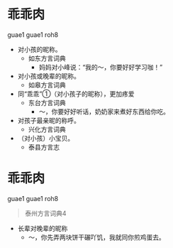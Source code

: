# 乖乖肉
guae1 guae1 roh8
+ 对小孩的昵称。
  * 如东方言词典
    - 妈妈对小峰说：“我的～，你要好好学习咖！”
+ 对小孩或晚辈的昵称。
  * 如皋方言词典
+ 同“乖乖”①（对小孩⼦的昵称），更加疼爱
  * 东台方言词典
    - ～，你要好好听话，奶奶家来煮好东西给你吃。
+ 对孩子最亲昵的称呼。
  * 兴化方言词典
+ （对小孩）小宝贝。
  * 泰县方言志

# 乖乖肉
guae1 guae1 roh8
> 泰州方言词典4
- 长辈对晚辈的昵称
  - ～，你先弄两块饼干碾吖饥，我就同你煎鸡蛋去。
